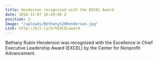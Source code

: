 ```yaml
---
title: Henderson recognized with the EXCEL Award
date: 2018-12-07 16:49:00 Z
position: 2
Image: "/uploads/Bethany%20Henderson.jpg"
Link: http://bit.ly/brhEXCELaward
---
```


Bethany Rubin Henderson was recognized with the Excellence in Chief Executive Leadership Award (EXCEL) by the Center for Nonprofit Advancement.
